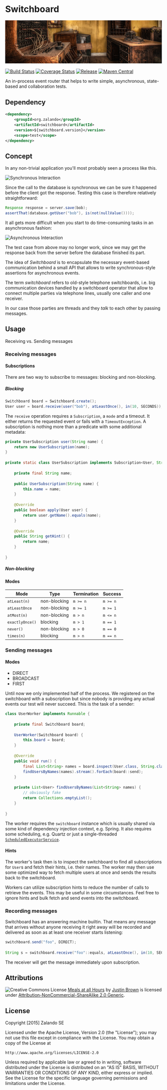 # Switchboard

[![Switchboard](docs/switchboard.jpg)](https://www.flickr.com/photos/justininsd/7888302222/)

[![Build Status](https://img.shields.io/travis/zalando/switchboard.svg)](https://travis-ci.org/zalando/switchboard)
[![Coverage Status](https://img.shields.io/coveralls/zalando/switchboard.svg)](https://coveralls.io/r/zalando/switchboard)
[![Release](https://img.shields.io/github/release/zalando/switchboard.svg)](https://github.com/zalando/switchboard/releases)
[![Maven Central](https://img.shields.io/maven-central/v/org.zalando/switchboard.svg)](https://maven-badges.herokuapp.com/maven-central/org.zalando/switchboard)

An in-process event router that helps to write simple, asynchronous, state-based and collaboration tests. 
    
## Dependency

```xml
<dependency>
    <groupId>org.zalando</groupId>
    <artifactId>switchboard</artifactId>
    <version>${switchboard.version}</version>
    <scope>test</scope>
</dependency>
```
    
## Concept

In any non-trivial application you'll most probably seen a process like this.

![Synchronous Interaction](http://www.websequencediagrams.com/cgi-bin/cdraw?lz=dGl0bGUgU3luY2hyb25vdXMgSW50ZXJhY3Rpb24KCkNsaWVudC0-U2VydmVyOiBSZXF1ZXN0CgAKBi0-RGF0YWJhc2UAEAoACggAKAxzcG9uc2UALAkATwYADgs&s=napkin)
 
Since the call to the database is synchronous we can be sure it happened before the client got the response. Testing this case is therefore relatively 
straightforward:

```java
Response response = server.save(bob);
assertThat(database.getUser("bob"), is(not(nullValue())));
```

It all gets more difficult when you start to do time-consuming tasks in an asynchronous fashion:
 
![Asynchronous Interaction](http://www.websequencediagrams.com/cgi-bin/cdraw?lz=dGl0bGUgQXN5bmNocm9ub3VzIEludGVyYWN0aW9uCgpDbGllbnQtPlNlcnZlcjogUmVxdWVzdAoACgYtPkRhdGFiYXNlAAgSADQGOiBSZXNwb25zZQoAIwgAQQwAFAc&s=napkin)
 
The test case from above may no longer work, since we may get the response back from the server before the database finished its part.

The idea of *Switchboard* is to encapsulate the necessary event-based communication behind a small API that allows to write synchronous-style assertions for 
asynchronous events.

The term *switchboard* refers to old-style telephone switchboards, i.e. big communication devices handled by a switchboard operator that allow to connect
multiple parties via telephone lines, usually one caller and one receiver.
 
In our case those parties are threads and they *talk* to each other by passing messages.

## Usage

Receiving vs. Sending messages

### Receiving messages

#### Subscriptions

There are two way to subscribe to messages: blocking and non-blocking.

##### Blocking

```java
Switchboard board = Switchboard.create();
User user = board.receive(user("bob"), atLeastOnce(), in(10, SECONDS));
```

The `receive` operation requires a `Subscription`, a `mode` and a timeout. It either returns the requested event or fails with a `TimeoutException`. 
A subscription is nothing more than a predicate with some additional metadata:

```java
private UserSubscription user(String name) {
    return new UserSubscription(name);
}

private static class UserSubscription implements Subscription<User, String> {

    private final String name;

    public UserSubscription(String name) {
        this.name = name;
    }

    @Override
    public boolean apply(User user) {
        return user.getName().equals(name);
    }

    @Override
    public String getHint() {
        return name;
    }
    
}
```

##### Non-blocking

#### Modes

| Mode            | Type         | Termination | Success  |
|-----------------|--------------|-------------|----------|
| `atLeast(n)`    | non-blocking | `m >= n`    | `m >= n` |
| `atLeastOnce`   | non-blocking | `m >= 1`    | `m >= 1` |
| `atMost(n)`     | non-blocking | `m > n`     | `m <= n` |
| `exactlyOnce()` | blocking     | `m > 1`     | `m == 1` |
| `never()`       | non-blocking | `m > 0`     | `m == 0` |
| `times(n)`      | blocking     | `m > n`     | `m == n` |

### Sending messages

#### Modes

 - DIRECT
 - BROADCAST
 - FIRST

Until now we only implemented half of the process. We registered on the switchboard with a subscription but since nobody is providing any actual events our 
test will never succeed. This is the task of a sender:

```java
class UserWorker implements Runnable {

    private final Switchboard board;

    UserWorker(Switchboard board) {
        this.board = board;
    }

    @Override
    public void run() {
        final List<String> names = board.inspect(User.class, String.class);
        findUsersByNames(names).stream().forEach(board::send);
    }

    private List<User> findUsersByNames(List<String> names) {
        // obviously fake
        return Collections.emptyList();
    }

}
```

The worker requires the `switchboard` instance which is usually shared via some kind of dependency injection context, e.g. Spring. It also requires some scheduling, e.g. Quartz or just a single-threaded [`ScheduledExecutorService`](http://docs.oracle.com/javase/7/docs/api/java/util/concurrent/Executors.html#newSingleThreadScheduledExecutor\(\)).

#### Hints

The worker's task then is to inspect the switchboard to find all subscriptions for `User`s and fetch their hints, i.e. their names. The worker may then use some optimized way to fetch multiple users at once and sends the results back to the switchboard. 

Workers can utilize subscription hints to reduce the number of calls to retrieve the events. This may be useful in some circumstances. Feel free to ignore hints and bulk fetch and send events into the switchboard.

### Recording messages

Switchboard has an answering machine builtin. That means any message that arrives without anyone receiving it right away will be recorded and delivered as
soon as at least one receiver starts listening:

```java
switchboard.send("foo", DIRECT);

String s = switchboard.receive("foo"::equals, atLeastOnce(), in(10, SECONDS));
```

The receiver will get the message immediately upon subscription.

## Attributions

![Creative Commons License](http://i.creativecommons.org/l/by-nc-sa/2.0/80x15.png)
[Meals at all Hours](https://www.flickr.com/photos/justininsd/7888302222/) by 
[Justin Brown](https://www.flickr.com/photos/justininsd/) is licensed under
[Attribution-NonCommercial-ShareAlike 2.0 Generic](https://creativecommons.org/licenses/by-nc-sa/2.0/).

## License

Copyright [2015] Zalando SE

Licensed under the Apache License, Version 2.0 (the "License");
you may not use this file except in compliance with the License.
You may obtain a copy of the License at

    http://www.apache.org/licenses/LICENSE-2.0

Unless required by applicable law or agreed to in writing, software
distributed under the License is distributed on an "AS IS" BASIS,
WITHOUT WARRANTIES OR CONDITIONS OF ANY KIND, either express or implied.
See the License for the specific language governing permissions and
limitations under the License.
